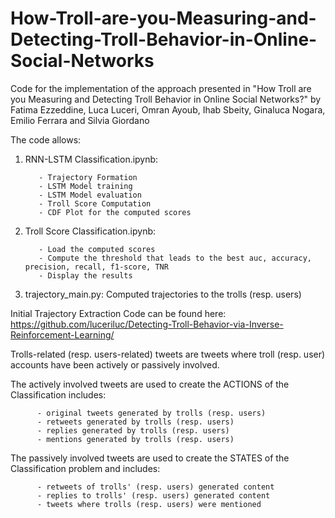 # How-Troll-are-you-Measuring-and-Detecting-Troll-Behavior-in-Online-Social-Networks

Code for the implementation of the approach presented in "How Troll are you Measuring and Detecting Troll Behavior in Online Social Networks?" by Fatima Ezzeddine, Luca Luceri, Omran Ayoub, Ihab Sbeity, Ginaluca Nogara, Emilio Ferrara and Silvia Giordano

The code allows:

1. RNN-LSTM Classification.ipynb:

          - Trajectory Formation
          - LSTM Model training
          - LSTM Model evaluation
          - Troll Score Computation
          - CDF Plot for the computed scores
          
2. Troll Score Classification.ipynb:

          - Load the computed scores
          - Compute the threshold that leads to the best auc, accuracy, precision, recall, f1-score, TNR
          - Display the results

3. trajectory_main.py: Computed trajectories to the trolls (resp. users)

Initial Trajectory Extraction Code can be found here:  https://github.com/luceriluc/Detecting-Troll-Behavior-via-Inverse-Reinforcement-Learning/

Trolls-related (resp. users-related) tweets are tweets where troll (resp. user) accounts have been actively or passively involved.

The actively involved tweets are used to create the ACTIONS of the Classification includes:

          - original tweets generated by trolls (resp. users)
          - retweets generated by trolls (resp. users)
          - replies generated by trolls (resp. users)
          - mentions generated by trolls (resp. users)

The passively involved tweets are used to create the STATES of the Classification problem and includes:

          - retweets of trolls' (resp. users) generated content
          - replies to trolls' (resp. users) generated content
          - tweets where trolls (resp. users) were mentioned
          
